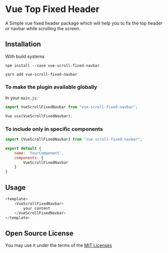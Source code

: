 # Vue Top Fixed Header

A Simple vue fixed header package which will help you to fix the top header or navbar while scrolling the screen.

## Installation

With build systems

```
npm install --save vue-scroll-fixed-navbar
```

```
yarn add vue-scroll-fixed-navbar
```

### To make the plugin available globally

In your `main.js`:

```javascript
import VueScrollFixedNavbar from "vue-scroll-fixed-navbar";

Vue.use(VueScrollFixedNavbar);
```

### To include only in specific components

```javascript
import {VueScrollFixedNavbar} from "vue-scroll-fixed-navbar";

export default {
    name: 'YourComponent',
    components: {
        VueScrollFixedNavbar
    }
}
````

## Usage

```javascript
<template>
    <VueScrollFixedNavbar>
        your content
    </VueScrollFixedNavbar>
</template>
```

## Open Source License

You may use it under the terms of the [MIT Licenses](https://opensource.org/licenses/MIT)
